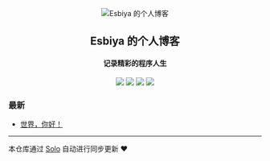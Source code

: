 <p align="center"><img alt="Esbiya 的个人博客" src="https://static.b3log.org/images/brand/solo-32.png"></p><h2 align="center">
Esbiya 的个人博客
</h2>

<h4 align="center">记录精彩的程序人生</h4>
<p align="center"><a title="Esbiya 的个人博客" target="_blank" href="https://github.com/Esbiya/solo-blog"><img src="https://img.shields.io/github/last-commit/Esbiya/solo-blog.svg?style=flat-square&color=FF9900"></a>
<a title="GitHub repo size in bytes" target="_blank" href="https://github.com/Esbiya/solo-blog"><img src="https://img.shields.io/github/repo-size/Esbiya/solo-blog.svg?style=flat-square"></a>
<a title="Solo Version" target="_blank" href="https://github.com/b3log/solo/releases"><img src="https://img.shields.io/badge/solo-3.6.6-f1e05a.svg?style=flat-square&color=blueviolet"></a>
<a title="Hits" target="_blank" href="https://github.com/b3log/hits"><img src="https://hits.b3log.org/Esbiya/solo-blog.svg"></a></p>

### 最新

* [世界，你好！](https://www.esbiya.cn/hello-solo)



---

本仓库通过 [Solo](https://github.com/b3log/solo) 自动进行同步更新 ❤️ 
